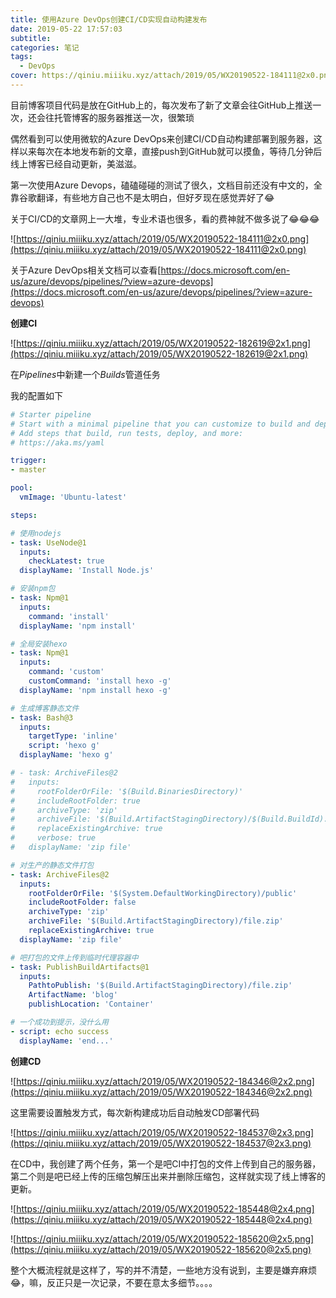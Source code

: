 ```yaml
---
title: 使用Azure DevOps创建CI/CD实现自动构建发布
date: 2019-05-22 17:57:03
subtitle: 
categories: 笔记
tags:
  - DevOps
cover: https://qiniu.miiiku.xyz/attach/2019/05/WX20190522-184111@2x0.png
---
```


目前博客项目代码是放在GitHub上的，每次发布了新了文章会往GitHub上推送一次，还会往托管博客的服务器推送一次，很繁琐

偶然看到可以使用微软的Azure DevOps来创建CI/CD自动构建部署到服务器，这样以来每次在本地发布新的文章，直接push到GitHub就可以摸鱼，等待几分钟后线上博客已经自动更新，美滋滋。

第一次使用Azure Devops，磕磕碰碰的测试了很久，文档目前还没有中文的，全靠谷歌翻译，有些地方自己也不是太明白，但好歹现在感觉弄好了😂

关于CI/CD的文章网上一大堆，专业术语也很多，看的费神就不做多说了😂😂😂

![https://qiniu.miiiku.xyz/attach/2019/05/WX20190522-184111@2x0.png](https://qiniu.miiiku.xyz/attach/2019/05/WX20190522-184111@2x0.png)

关于Azure DevOps相关文档可以查看[https://docs.microsoft.com/en-us/azure/devops/pipelines/?view=azure-devops](https://docs.microsoft.com/en-us/azure/devops/pipelines/?view=azure-devops)

**创建CI**

![https://qiniu.miiiku.xyz/attach/2019/05/WX20190522-182619@2x1.png](https://qiniu.miiiku.xyz/attach/2019/05/WX20190522-182619@2x1.png)

在*Pipelines*中新建一个*Builds*管道任务

我的配置如下

``` yml
# Starter pipeline
# Start with a minimal pipeline that you can customize to build and deploy your code.
# Add steps that build, run tests, deploy, and more:
# https://aka.ms/yaml

trigger:
- master

pool:
  vmImage: 'Ubuntu-latest'

steps:

# 使用nodejs
- task: UseNode@1
  inputs:
    checkLatest: true
  displayName: 'Install Node.js'

# 安装npm包
- task: Npm@1
  inputs:
    command: 'install'
  displayName: 'npm install'

# 全局安装hexo
- task: Npm@1
  inputs:
    command: 'custom'
    customCommand: 'install hexo -g'
  displayName: 'npm install hexo -g'

# 生成博客静态文件
- task: Bash@3
  inputs:
    targetType: 'inline'
    script: 'hexo g'
  displayName: 'hexo g'

# - task: ArchiveFiles@2
#   inputs:
#     rootFolderOrFile: '$(Build.BinariesDirectory)'
#     includeRootFolder: true
#     archiveType: 'zip'
#     archiveFile: '$(Build.ArtifactStagingDirectory)/$(Build.BuildId).zip'
#     replaceExistingArchive: true
#     verbose: true
#   displayName: 'zip file'

# 对生产的静态文件打包
- task: ArchiveFiles@2
  inputs:
    rootFolderOrFile: '$(System.DefaultWorkingDirectory)/public'
    includeRootFolder: false
    archiveType: 'zip'
    archiveFile: '$(Build.ArtifactStagingDirectory)/file.zip'
    replaceExistingArchive: true
  displayName: 'zip file'

# 吧打包的文件上传到临时代理容器中
- task: PublishBuildArtifacts@1
  inputs:
    PathtoPublish: '$(Build.ArtifactStagingDirectory)/file.zip'
    ArtifactName: 'blog'
    publishLocation: 'Container'

# 一个成功到提示，没什么用
- script: echo success
  displayName: 'end...'

```

**创建CD**

![https://qiniu.miiiku.xyz/attach/2019/05/WX20190522-184346@2x2.png](https://qiniu.miiiku.xyz/attach/2019/05/WX20190522-184346@2x2.png)

这里需要设置触发方式，每次新构建成功后自动触发CD部署代码

![https://qiniu.miiiku.xyz/attach/2019/05/WX20190522-184537@2x3.png](https://qiniu.miiiku.xyz/attach/2019/05/WX20190522-184537@2x3.png)

在CD中，我创建了两个任务，第一个是吧CI中打包的文件上传到自己的服务器，第二个则是吧已经上传的压缩包解压出来并删除压缩包，这样就实现了线上博客的更新。

![https://qiniu.miiiku.xyz/attach/2019/05/WX20190522-185448@2x4.png](https://qiniu.miiiku.xyz/attach/2019/05/WX20190522-185448@2x4.png)

![https://qiniu.miiiku.xyz/attach/2019/05/WX20190522-185620@2x5.png](https://qiniu.miiiku.xyz/attach/2019/05/WX20190522-185620@2x5.png)

整个大概流程就是这样了，写的并不清楚，一些地方没有说到，主要是嫌弃麻烦😂，嘛，反正只是一次记录，不要在意太多细节。。。。